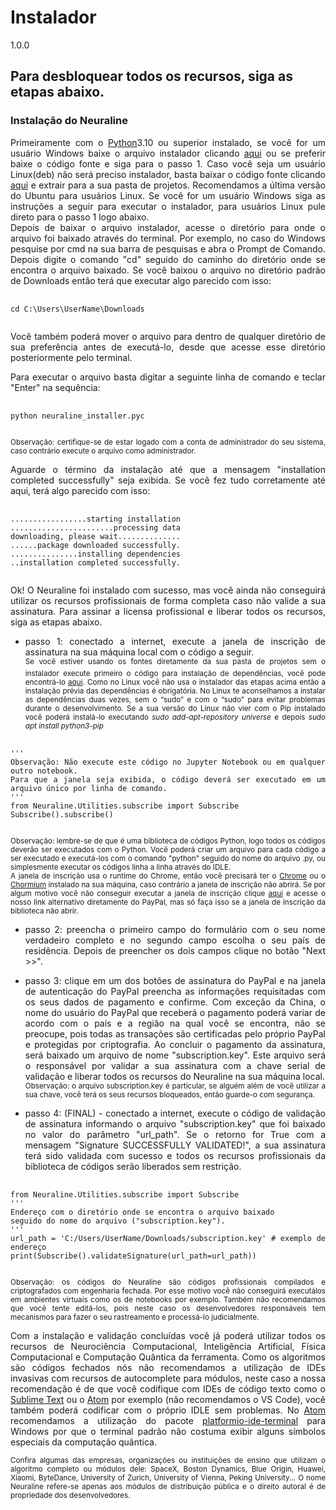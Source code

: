 # Instalador
1.0.0

## Para desbloquear todos os recursos, siga as etapas abaixo.

### Instalação do Neuraline
<div align="justify">
Primeiramente com o <a href="https://www.python.org">Python</a>3.10 ou superior instalado, se você for um usuário Windows baixe o arquivo instalador clicando <a href="https://github.com/aiquantumneuro/instalacao_do_neuraline/raw/main/neuraline_installer.pyc">aqui</a> ou se preferir baixe o código fonte e siga para o passo 1. Caso você seja um usuário Linux(deb) não será preciso instalador, basta baixar o código fonte clicando <a href="https://github.com/Neuraline/Neuraline_linux_distributions/archive/refs/heads/main.zip">aqui</a> e extrair para a sua pasta de projetos. Recomendamos a última versão do Ubuntu para usuários Linux. Se você for um usuário Windows siga as instruções a seguir para executar o instalador, para usuários Linux pule direto para o passo 1 logo abaixo.<br>
Depois de baixar o arquivo instalador, acesse o diretório para onde o arquivo foi baixado através do terminal.
Por exemplo, no caso do Windows pesquise por cmd na sua barra de pesquisas e abra o Prompt de Comando.
Depois digite o comando "cd" seguido do caminho do diretório onde se encontra o arquivo baixado.
Se você baixou o arquivo no diretório padrão de Downloads então terá que executar algo parecido com isso:
<br>
<pre>
  <code>
cd C:\Users\UserName\Downloads
  </code>
</pre>

Você também poderá mover o arquivo para dentro de qualquer diretório de sua preferência antes de executá-lo, desde que acesse esse diretório posteriormente pelo terminal.

Para executar o arquivo basta digitar a seguinte linha de comando e teclar "Enter" na sequência:<br>
<pre>
  <code>
python neuraline_installer.pyc
  </code>
</pre>
<sup>Observação: certifique-se de estar logado com a conta de administrador do seu sistema, caso contrário execute o arquivo como administrador.</sup><br>

Aguarde o término da instalação até que a mensagem "installation completed successfully" seja exibida.
Se você fez tudo corretamente até aqui, terá algo parecido com isso:

<pre>
  <code>
.................starting installation
.......................processing data
downloading, please wait..............
......package downloaded successfully.
...............installing dependencies
..installation completed successfully.
  </code>
</pre>

Ok! O Neuraline foi instalado com sucesso, mas você ainda não conseguirá utilizar os recursos profissionais de forma completa caso não valide a sua assinatura.
Para assinar a licensa profissional e liberar todos os recursos, siga as etapas abaixo.

* passo 1: conectado a internet, execute a janela de inscrição de assinatura na sua máquina local com o código a seguir.<br>
<sup>Se você estiver usando os fontes diretamente da sua pasta de projetos sem o instalador execute primeiro o código para instalação de dependências, você pode encontrá-lo <a href="https://github.com/NeuralinePortuguese/Instalador/blob/main/instalacao_de_dependencias.py">aqui</a>. Como no Linux você não usa o instalador das etapas acima então a instalação prévia das dependências é obrigatória. No Linux te aconselhamos a instalar as dependências duas vezes, sem o “sudo” e com o “sudo” para evitar problemas durante o desenvolvimento. Se a sua versão do Linux não vier com o Pip instalado você poderá instalá-lo executando <i>sudo add-apt-repository universe</i> e depois <i>sudo apt install python3-pip</i></sup></sup>

<pre>
  <code>
'''
Observação: Não execute este código no Jupyter Notebook ou em qualquer outro notebook.
Para que a janela seja exibida, o código deverá ser executado em um arquivo único por linha de comando.
'''
from Neuraline.Utilities.subscribe import Subscribe
Subscribe().subscribe()
  </code>
</pre>
<sup>Observação: lembre-se de que é uma biblioteca de códigos Python, logo todos os códigos deverão ser executados com o Python.
Você poderá criar um arquivo para cada código a ser executado e executá-los com o comando "python" seguido do nome do arquivo .py,
ou simplesmente executar os códigos linha a linha através do IDLE.</sup><br><sup>A janela de inscrição usa o runtime do Chrome, então você precisará ter o <a href="https://www.google.com/intl/pt-BR/chrome/">Chrome</a> ou o <a href="https://www.chromium.org/getting-involved/download-chromium/">Chormium</a> instalado na sua máquina, caso contrário a janela de inscrição não abrirá. Se por algum motivo você não conseguir executar a janela de inscrição clique <a href="https://www.paypal.com/cgi-bin/webscr?cmd=_s-xclick&hosted_button_id=3KU8UE3HVYPAS">aqui</a> e acesse o nosso link alternativo diretamente do PayPal, mas só faça isso se a janela de inscrição da biblioteca não abrir.</sup>

* passo 2: preencha o primeiro campo do formulário com o seu nome verdadeiro completo e no segundo campo escolha o seu país de residência. Depois de preencher os dois campos clique no botão "Next >>".

* passo 3: clique em um dos botões de assinatura do PayPal e na janela de autenticação do PayPal preencha as informações requisitadas com os seus dados de pagamento e confirme.
Com exceção da China, o nome do usuário do PayPal que receberá o pagamento poderá variar de acordo com o país e a região na qual você se encontra, não se preocupe, pois todas as transações são certificadas pelo próprio PayPal e protegidas por criptografia.
Ao concluir o pagamento da assinatura, será baixado um arquivo de nome "subscription.key". Este arquivo será o responsável por validar a sua assinatura com a chave serial de validação e liberar todos os recursos do Neuraline na sua máquina local.<br>
<sup>Observação: o arquivo subscription.key é particular, se alguém além de você utilizar a sua chave, você terá os seus recursos bloqueados, então guarde-o com segurança.</sup><br>

* passo 4: (FINAL) - conectado a internet, execute o código de validação de assinatura informando o arquivo "subscription.key" que foi baixado no valor do parâmetro "url_path". 
Se o retorno for True com a mensagem "Signature SUCCESSFULLY VALIDATED!", a sua assinatura terá sido validada com sucesso e todos os recursos profissionais da biblioteca de códigos serão liberados sem restrição.

<pre>
  <code>
from Neuraline.Utilities.subscribe import Subscribe
'''
Endereço com o diretório onde se encontra o arquivo baixado
seguido do nome do arquivo ("subscription.key").
'''
url_path = 'C:/Users/UserName/Downloads/subscription.key' # exemplo de endereço
print(Subscribe().validateSignature(url_path=url_path))
  </code>
</pre>
<sup>Observação: os códigos do Neuraline são códigos profissionais compilados e criptografados com engenharia fechada.
Por esse motivo você não conseguirá executálos em ambientes virtuais como os de notebooks por exemplo.
Também não recomendamos que você tente editá-los, pois neste caso os desenvolvedores responsáveis tem mecanismos para fazer o seu rastreamento e processá-lo judicialmente.</sup><br>

Com a instalação e validação concluídas você já poderá utilizar todos os recursos de Neurociência Computacional, Inteligência Artificial, Física Computacional e Computação Quântica da ferramenta.
Como os algoritmos são códigos fechados nós não recomendamos a utilização de IDEs invasivas com recursos de autocomplete para módulos, 
neste caso a nossa recomendação é de que você codifique com IDEs de código texto como o <a href="https://www.sublimetext.com/">Sublime Text</a> ou o <a href="https://atom.io/">Atom</a> por exemplo (não recomendamos o VS Code), 
você também poderá codificar com o próprio IDLE sem problemas. No <a href="https://atom.io/">Atom</a> recomendamos a utilização do pacote <a href="https://atom.io/packages/search?q=platformio-ide-terminal">platformio-ide-terminal</a> para Windows por que o terminal padrão não costuma exibir alguns símbolos especiais da computação quântica.

<sub>Confira algumas das empresas, organizações ou instituições de ensino que utilizam o algoritmo completo ou módulos dele:
SpaceX, Boston Dynamics, Blue Origin, Huawei, Xiaomi, ByteDance, University of Zurich, University of Vienna, Peking University...
O nome Neuraline refere-se apenas aos módulos de distribuição pública e o direito autoral é de propriedade dos desenvolvedores.</sub>
</div>
